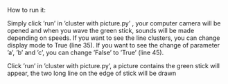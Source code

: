 How to run it:

Simply click ’run’ in ’cluster with picture.py’ , your computer camera will be
opened and when you wave the green stick, sounds will be made depending on
speeds. If you want to see the line clusters, you can change display mode to
True (line 35). If you want to see the change of parameter ’a’, ’b’ and ’c’, you
can change ’False’ to ’True’ (line 45).

Click ’run’ in ’cluster with picture.py’, a picture contains the green stick will
appear, the two long line on the edge of stick will be drawn
